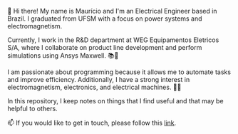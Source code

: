 👋 Hi there! My name is Maurício and I'm an Electrical Engineer based in Brazil. I graduated from UFSM with a focus on power systems and electromagnetism.

Currently, I work in the R&D department at WEG Equipamentos Eletricos S/A, where I collaborate on product line development and perform simulations using Ansys Maxwell. 📚📝

I am passionate about programming because it allows me to automate tasks and improve efficiency. Additionally, I have a strong interest in electromagnetism, electronics, and electrical machines. 🤖💡

In this repository, I keep notes on things that I find useful and that may be helpful to others.

📫 If you would like to get in touch, please follow this [link](https://www.linkedin.com/in/mauriciocarazzoc/).

